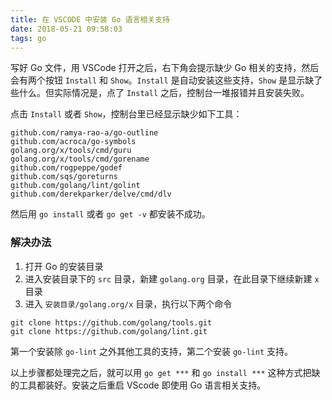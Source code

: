 ```yaml
---
title: 在 VSCODE 中安装 Go 语言相关支持
date: 2018-05-21 09:58:03
tags: go
---
```

写好 Go 文件，用 VSCode 打开之后，右下角会提示缺少 Go 相关的支持，然后会有两个按钮 `Install` 和 `Show`。`Install` 是自动安装这些支持，`Show` 是显示缺了些什么。但实际情况是，点了 `Install` 之后，控制台一堆报错并且安装失败。

点击 `Install` 或者 `Show`，控制台里已经显示缺少如下工具：

```
github.com/ramya-rao-a/go-outline
github.com/acroca/go-symbols
golang.org/x/tools/cmd/guru
golang.org/x/tools/cmd/gorename
github.com/rogpeppe/godef
github.com/sqs/goreturns
github.com/golang/lint/golint
github.com/derekparker/delve/cmd/dlv
```

然后用 `go install` 或者 `go get -v` 都安装不成功。

### 解决办法

1. 打开 Go 的安装目录
2. 进入安装目录下的 `src` 目录，新建 `golang.org` 目录，在此目录下继续新建 `x` 目录
3. 进入 `安装目录/golang.org/x` 目录，执行以下两个命令

```
git clone https://github.com/golang/tools.git
git clone https://github.com/golang/lint.git
```

第一个安装除 `go-lint` 之外其他工具的支持，第二个安装 `go-lint` 支持。

以上步骤都处理完之后，就可以用 `go get ***` 和 `go install ***` 这种方式把缺的工具都装好。安装之后重启 VScode 即使用 Go 语言相关支持。